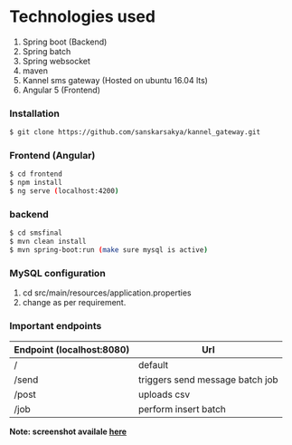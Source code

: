 # Technologies used
1. Spring boot (Backend)
2. Spring batch
3. Spring websocket
4. maven
5. Kannel sms gateway (Hosted on ubuntu 16.04 lts)
6. Angular 5 (Frontend)

### Installation
```sh
$ git clone https://github.com/sanskarsakya/kannel_gateway.git
```
### Frontend (Angular)

```sh
$ cd frontend
$ npm install
$ ng serve (localhost:4200)
```

### backend

```sh
$ cd smsfinal
$ mvn clean install
$ mvn spring-boot:run (make sure mysql is active)
```

### MySQL configuration
1. cd src/main/resources/application.properties
2. change as per requirement.


### Important endpoints

| Endpoint (localhost:8080) | Url |
| ------ | ------ |
| / | default |
| /send | triggers send message batch job |
| /post | uploads csv |
| /job | perform insert batch |



**Note: screenshot availale [here](https://github.com/sanskarsakya/kannel_gateway/blob/master/screenshot/Untitled.png)**
